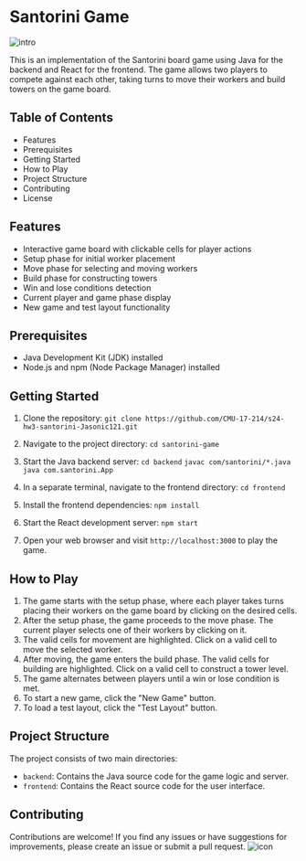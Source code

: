 # Santorini Game
![intro](https://github.com/CMU-17-214/s24-hw3-santorini-Jasonic121/assets/54169592/16fe87e0-41db-4eef-aa4e-46c59fc978b7)

This is an implementation of the Santorini board game using Java for the backend and React for the frontend. The game allows two players to compete against each other, taking turns to move their workers and build towers on the game board.
## Table of Contents
- Features
- Prerequisites
- Getting Started
- How to Play
- Project Structure
- Contributing
- License
## Features
- Interactive game board with clickable cells for player actions
- Setup phase for initial worker placement
- Move phase for selecting and moving workers
- Build phase for constructing towers
- Win and lose conditions detection
- Current player and game phase display
- New game and test layout functionality
## Prerequisites
- Java Development Kit (JDK) installed
- Node.js and npm (Node Package Manager) installed
## Getting Started
1. Clone the repository:
`git clone https://github.com/CMU-17-214/s24-hw3-santorini-Jasonic121.git`

2. Navigate to the project directory:
`cd santorini-game`

3. Start the Java backend server:
`cd backend`
`javac com/santorini/*.java`
`java com.santorini.App`

4. In a separate terminal, navigate to the frontend directory:
`cd frontend`

5. Install the frontend dependencies:
`npm install`

6. Start the React development server:
`npm start`

7. Open your web browser and visit `http://localhost:3000` to play the game.

## How to Play
1. The game starts with the setup phase, where each player takes turns placing their workers on the game board by clicking on the desired cells.
2. After the setup phase, the game proceeds to the move phase. The current player selects one of their workers by clicking on it.
3. The valid cells for movement are highlighted. Click on a valid cell to move the selected worker.
4. After moving, the game enters the build phase. The valid cells for building are highlighted. Click on a valid cell to construct a tower level.
5. The game alternates between players until a win or lose condition is met.
6. To start a new game, click the "New Game" button.
7. To load a test layout, click the "Test Layout" button.
## Project Structure
The project consists of two main directories:
- `backend`: Contains the Java source code for the game logic and server.
- `frontend`: Contains the React source code for the user interface.
## Contributing
Contributions are welcome! If you find any issues or have suggestions for improvements, please create an issue or submit a pull request.
![icon](https://github.com/CMU-17-214/s24-hw3-santorini-Jasonic121/assets/54169592/f96a71de-a18d-43b5-9484-39bd94b67ef2)
